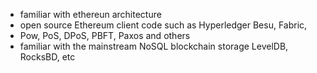 - familiar with ethereun architecture
- open source Ethereum client code such as Hyperledger Besu, Fabric,
- Pow, PoS, DPoS, PBFT, Paxos and others
- familiar with the mainstream NoSQL blockchain storage LevelDB, RocksBD, etc

<!---
iamtowne/iamtowne is a ✨ special ✨ repository because its `README.md` (this file) appears on your GitHub profile.
You can click the Preview link to take a look at your changes.
--->
